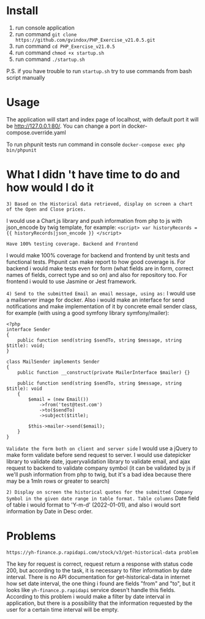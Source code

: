 # Install

1. run console application
2. run command `git clone https://github.com/gvindox/PHP_Exercise_v21.0.5.git`
3. run command `cd PHP_Exercise_v21.0.5`
4. run command `chmod +x startup.sh`
5. run command `./startup.sh`

P.S.
if you have trouble to run `startup.sh` try to use commands from bash script manually

# Usage
The application will start and index page of localhost, with default port it will be http://127.0.0.1:80/. You can change a port in docker-compose.override.yaml

To run phpunit tests run command in console `docker-compose exec php bin/phpunit`

# What I didn 't have time to do and how would I do it

`3) Based on the Historical data retrieved, display on screen a chart of the Open and Close prices.`

I would use a Chart.js library and push information from php to js with json_encode by twig template, for example:
`<script>
    var historyRecords = {{ historyRecords|json_encode }}
</script>`


`Have 100% testing coverage. Backend and Frontend`

I would make 100% coverage for backend and frontend by unit tests and functional tests. Phpunit can make report to how good coverage is. 
For backend i would make tests even for form (what fields are in form, correct names of fields, correct type and so on) and also for repository too.
For frontend i would to use Jasmine or Jest framework.


`4) Send to the submitted Email an email message, using as:`
I would use a mailserver image for docker. Also i would make an interface for send notifications and make implementation of it by concrete email sender class, for example (with using a good symfony library symfony/mailer):

```
<?php 
interface Sender 
{
    public function send(string $sendTo, string $message, string $title): void;
}

class MailSender implements Sender
{
    public function __construct(private MailerInterface $mailer) {}
    
    public function send(string $sendTo, string $message, string $title): void 
    {
        $email = (new Email())
            ->from('test@test.com')
            ->to($sendTo)
            ->subject($title);
            
        $this->mailer->send($email);    
    }
}
```

`Validate the form both on client and server side`
I would use a jQuery to make form validate before send request to server. I would use datepicker library to validate date, jqueryvalidation library to validate email, and ajax request to backend to validate company symbol (it can be validated by js if we'll push information from php to twig, but it's a bad idea because there may be a 1mln rows or greater to search)

`2) Display on screen the historical quotes for the submitted Company Symbol in the given date range in table format. Table columns`
Date field of table i would format to 'Y-m-d' (2022-01-01), and also i would sort information by Date in Desc order. 

# Problems
`https://yh-finance.p.rapidapi.com/stock/v3/get-historical-data problem`

The key for request is correct, request return a response with status code 200, but according to the task, it is necessary to filter information by date interval. There is no API documentation for get-historical-data in internet how set date interval, the one thing i found are fields "from" and "to", but it looks like `yh-finance.p.rapidapi` service doesn't handle this fields.
According to this problem i would make a filter by date interval in application, but there is a possibility that the information requested by the user for a certain time interval will be empty.
